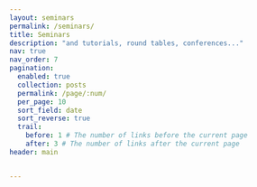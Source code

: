 ```yaml
---
layout: seminars
permalink: /seminars/
title: Seminars
description: "and tutorials, round tables, conferences..."
nav: true
nav_order: 7
pagination:
  enabled: true
  collection: posts
  permalink: /page/:num/
  per_page: 10
  sort_field: date
  sort_reverse: true
  trail:
    before: 1 # The number of links before the current page
    after: 3 # The number of links after the current page
header: main


---
```


